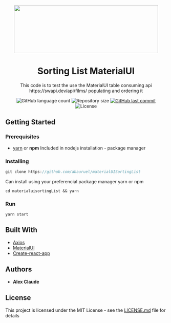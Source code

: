 <p align="center" >
<img src="https://media.giphy.com/media/Lq6TXLaioqJeoK93hI/giphy.gif" height="150" width="450" />

</p>

<h1 align="center">Sorting List MaterialUI</h1>
<p align="center">
This code is to test the use the MaterialUI table consuming api https://swapi.dev/api/films/ populating and ordering it </p>

<p align="center">

  <img alt="GitHub language count" src="https://img.shields.io/github/languages/count/abauruel/materialUISortingList"/>

  <img alt="Repository size" src="https://img.shields.io/github/repo-size/abauruel/materialUISortingList"/>
  
 <a href="https://github.com/abauruel/materialUISortingList/commits/master">
    <img alt="GitHub last commit" src="https://img.shields.io/github/last-commit/abauruel/materialUISortingList"/>
  </a>
 <img alt="License" src="https://img.shields.io/badge/license-MIT-brightgreen">
</p>

##

## Getting Started

### Prerequisites

- [yarn](https://yarnpkg.com/) or **npm** Included in nodejs installation - package manager

### Installing

```javascript
git clone https://github.com/abauruel/materialUISortingList
```

Can install using your preferencial package manager yarn or npm

```shell
cd materialuisortingList && yarn
```

### Run

`yarn start`

## Built With

- [Axios]()
- [MaterialUI]()
- [Create-react-app]()

## Authors

- **Alex Claude**

## License

This project is licensed under the MIT License - see the [LICENSE.md](LICENSE.md) file for details
